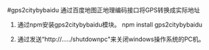 #gps2citybybaidu
通过百度地图正地理编码接口将GPS转换成实际地址

1. 通过npm安装gps2citybybaidu模块。
npm install gps2citybybaidu

2. 通过发送“http://...../shutdownpc"来关闭windows操作系统的PC机。


